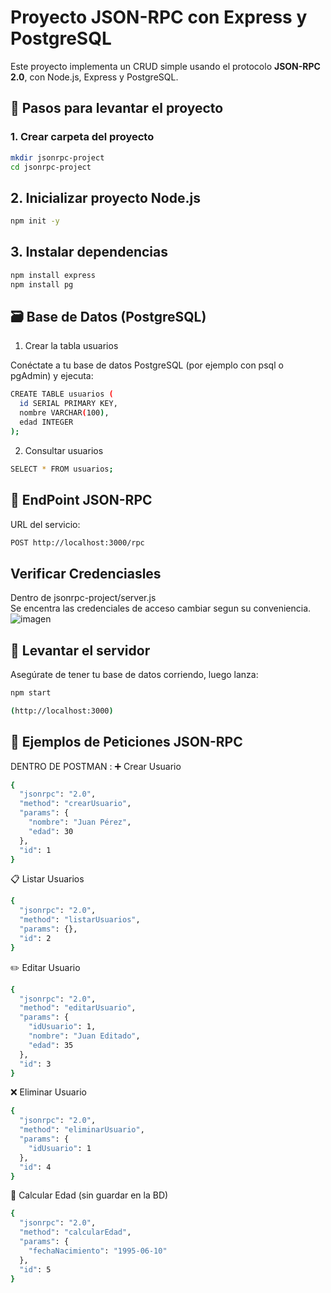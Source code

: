 # Proyecto JSON-RPC con Express y PostgreSQL

Este proyecto implementa un CRUD simple usando el protocolo **JSON-RPC 2.0**, con Node.js, Express y PostgreSQL.

## 🧱 Pasos para levantar el proyecto

### 1. Crear carpeta del proyecto

```bash
mkdir jsonrpc-project
cd jsonrpc-project
```


## 2. Inicializar proyecto Node.js
```bash
npm init -y
```


## 3. Instalar dependencias
```bash
npm install express
npm install pg
```


## 🗃️ Base de Datos (PostgreSQL)
1. Crear la tabla usuarios

Conéctate a tu base de datos PostgreSQL (por ejemplo con psql o pgAdmin) y ejecuta:
```bash
CREATE TABLE usuarios (
  id SERIAL PRIMARY KEY,
  nombre VARCHAR(100),
  edad INTEGER
);
```

2. Consultar usuarios
```bash
SELECT * FROM usuarios;
```

## 🔌 EndPoint JSON-RPC

URL del servicio:
```bash
POST http://localhost:3000/rpc
```
## Verificar Credenciasles
Dentro de jsonrpc-project/server.js <br>
Se encentra las credenciales de acceso cambiar segun su conveniencia.<br>
![imagen](https://github.com/user-attachments/assets/e6a86336-00b7-4531-a835-1975f4007d00)

## 🚀 Levantar el servidor

Asegúrate de tener tu base de datos corriendo, luego lanza:

```bash
npm start
```

```bash
(http://localhost:3000)
```
## 🧪 Ejemplos de Peticiones JSON-RPC

DENTRO DE POSTMAN :
➕ Crear Usuario
```bash
{
  "jsonrpc": "2.0",
  "method": "crearUsuario",
  "params": {
    "nombre": "Juan Pérez",
    "edad": 30
  },
  "id": 1
}
```

📋 Listar Usuarios
```bash
{
  "jsonrpc": "2.0",
  "method": "listarUsuarios",
  "params": {},
  "id": 2
}
```

✏️ Editar Usuario
```bash
{
  "jsonrpc": "2.0",
  "method": "editarUsuario",
  "params": {
    "idUsuario": 1,
    "nombre": "Juan Editado",
    "edad": 35
  },
  "id": 3
}
```

❌ Eliminar Usuario
```bash
{
  "jsonrpc": "2.0",
  "method": "eliminarUsuario",
  "params": {
    "idUsuario": 1
  },
  "id": 4
}
```
🎂 Calcular Edad (sin guardar en la BD)
```bash
{
  "jsonrpc": "2.0",
  "method": "calcularEdad",
  "params": {
    "fechaNacimiento": "1995-06-10"
  },
  "id": 5
}
```